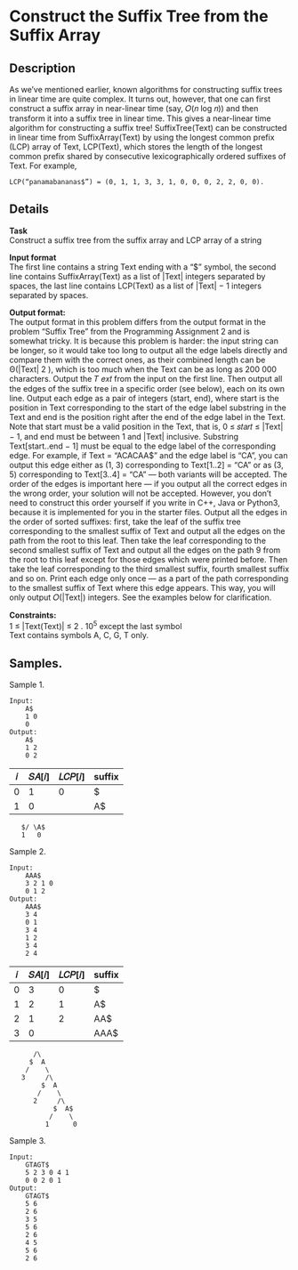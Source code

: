 # Construct the Suffix Tree from the Suffix Array

## Description 
As we’ve mentioned earlier, known algorithms for constructing suffix trees in linear time are quite complex.
It turns out, however, that one can first construct a suffix array in near-linear time (say, 𝑂(𝑛 log 𝑛)) and
then transform it into a suffix tree in linear time. This gives a near-linear time algorithm for constructing
a suffix tree!
SuffixTree(Text) can be constructed in linear time from SuffixArray(Text) by using the longest common
prefix (LCP) array of Text, LCP(Text), which stores the length of the longest common prefix shared by
consecutive lexicographically ordered suffixes of Text. For example,

    LCP(“panamabananas$”) = (0, 1, 1, 3, 3, 1, 0, 0, 0, 2, 2, 0, 0).


## Details
**Task**<br>
Construct a suffix tree from the suffix array and LCP array of a string

**Input format**<br> 
The first line contains a string Text ending with a “$” symbol, the second line contains
SuffixArray(Text) as a list of |Text| integers separated by spaces, the last line contains LCP(Text) as
a list of |Text| − 1 integers separated by spaces.

**Output format:**<br> 
The output format in this problem differs from the output format in the problem “Suffix
Tree” from the Programming Assignment 2 and is somewhat tricky. It is because this problem is
harder: the input string can be longer, so it would take too long to output all the edge labels directly
and compare them with the correct ones, as their combined length can be Θ(|Text|
2
), which is too
much when the Text can be as long as 200 000 characters.
Output the 𝑇 𝑒𝑥𝑡 from the input on the first line. Then output all the edges of the suffix tree in a
specific order (see below), each on its own line. Output each edge as a pair of integers (start, end),
where start is the position in Text corresponding to the start of the edge label substring in the Text
and end is the position right after the end of the edge label in the Text. Note that start must be a
valid position in the Text, that is, 0 ≤ 𝑠𝑡𝑎𝑟𝑡 ≤ |Text| − 1, and end must be between 1 and |Text|
inclusive. Substring Text[start..end − 1] must be equal to the edge label of the corresponding edge. For
example, if Text = “ACACAA$” and the edge label is “CA”, you can output this edge either as (1, 3)
corresponding to Text[1..2] = “CA” or as (3, 5) corresponding to Text[3..4] = “CA” — both variants
will be accepted.
The order of the edges is important here — if you output all the correct edges in the wrong order, your
solution will not be accepted. However, you don’t need to construct this order yourself if you
write in C++, Java or Python3, because it is implemented for you in the starter files.
Output all the edges in the order of sorted suffixes: first, take the leaf of the suffix tree corresponding
to the smallest suffix of Text and output all the edges on the path from the root to this leaf. Then
take the leaf corresponding to the second smallest suffix of Text and output all the edges on the path
9
from the root to this leaf except for those edges which were printed before. Then take the leaf
corresponding to the third smallest suffix, fourth smallest suffix and so on. Print each edge only once
— as a part of the path corresponding to the smallest suffix of Text where this edge appears. This way,
you will only output 𝑂(|Text|) integers. See the examples below for clarification.


**Constraints:**<br>
1 ≤ |Text(Text)| ≤ 2 . 10<sup>5</sup> except the last symbol<br>
Text contains symbols A, C, G, T only.

## Samples.
Sample 1.

    Input:
        A$
        1 0
        0
    Output:
        A$
        1 2
        0 2

|𝑖 |𝑆𝐴[𝑖] |𝐿𝐶𝑃[𝑖]| suffix|
|-|------|------|-------|
|0 |1 |0 |$|
|1 |0 | |A$| 

       $/ \A$
       1   0
     

Sample 2.
    
    Input:
        AAA$
        3 2 1 0
        0 1 2
    Output:
        AAA$
        3 4
        0 1
        3 4
        1 2
        3 4
        2 4

|𝑖 |𝑆𝐴[𝑖] |𝐿𝐶𝑃[𝑖]| suffix|
|-|------|------|-------|
|0 |3 |0 |$
|1 |2 |1 |A$
|2 |1 |2 |AA$
|3 |0 | |AAA$

          /\
         $  A
        /    \
       3     /\
            $  A
           /    \
          2     /\
               $  A$
              /    \
             1      0

Sample 3.

    Input:
        GTAGT$
        5 2 3 0 4 1
        0 0 2 0 1
    Output:
        GTAGT$
        5 6
        2 6
        3 5
        5 6
        2 6
        4 5
        5 6
        2 6
